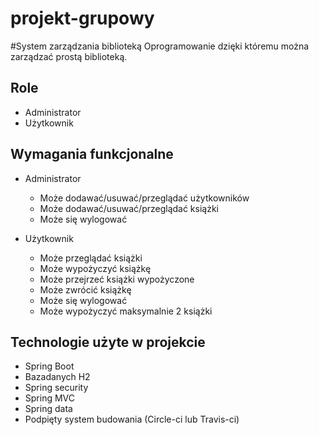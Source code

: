 # projekt-grupowy

#System zarządzania biblioteką
Oprogramowanie dzięki któremu można zarządzać prostą biblioteką.

## Role
 - Administrator
 - Użytkownik

## Wymagania funkcjonalne

- Administrator
    - Może dodawać/usuwać/przeglądać użytkowników
    - Może dodawać/usuwać/przeglądać książki
    - Może się wylogować
    
- Użytkownik
    - Może przeglądać książki
    - Może wypożyczyć książkę
    - Może przejrzeć książki wypożyczone
    - Może zwrócić książkę
    - Może się wylogować
    - Może wypożyczyć maksymalnie 2 książki 
    
## Technologie użyte w projekcie
- Spring Boot
- Bazadanych H2
- Spring security
- Spring MVC
- Spring data
- Podpięty system budowania (Circle-ci lub Travis-ci)
